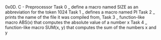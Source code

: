 0x0D. C - Preprocessor
Task 0 _ define a macro named SIZE as an abbreviation for the token 1024
Task 1 _ defines a macro named PI
Task 2 _ prints the name of the file it was compiled from,
Task 3 _ function-like macro ABS(x) that computes the absolute value of a number x
Task 4 _ function-like macro SUM(x, y) that computes the sum of the numbers x and y
